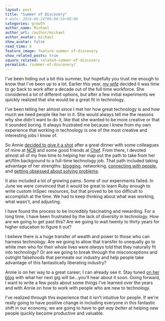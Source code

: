 ```yaml
---
layout: post
title: "Summer of Discovery"
# date: 2016-06-24T08:00:59+00:00
categories: growth
author_name: Michael
author_url: /author/michael
author_avatar: michael
show_avatar: false
read_time: 5
feature_image: feature-summer-of-discovery 
show_related_posts: true
square_related: related-summer-of-discovery
permalink: /summer-of-discovery/
---
```

I've been hiding out a bit this summer, but hopefully you trust me enough to know that I've been up to a lot. Earlier this year, [my wife](http://www.anniehedgie.com) decided it was time to go back to work after a decade out of the full time workforce. She considered a lot of different options, but after a few initial experiments we quickly realized that she would be a great fit in technology. 

I've been telling her almost since I met her how great technology is and how much we need people like her in it. She would always tell me the reasons why she didn't want to do it, like that she wanted to be more creative or that it sounded boring. It always frustrated me because I knew from my own experience that working in technology is one of the most creative and interesting jobs I know of.

So Annie [decided to give it a shot](http://www.anniehedgie.com/introduction) after a great dinner with some colleagues of mine at [NCR](http://www.ncr.com) and some good friends at [Chef](/category/chef). From there, I devoted almost all of my free time to helping her map out the path to take from her art/film background to a full-time technology job. That path included taking advantage of her strengths: [blogging](http://www.anniehedgie.com), networking, [connecting with people](https://www.youtube.com/watch?v=U7i4JE4Zk7w), and [getting obsessed about solving problems](http://www.anniehedgie.com/elasticsearch-network-hosts).

It also included a lot of growing pains. Some of our experiments failed. In June we were convinced that it would be great to learn Ruby enough to write custom InSpec resources, but that proved to be too difficult to accomplish at the time. We had to keep thinking about what was working, what wasn't, and adjusting.

I have found the process to be incredibly fascinating and rewarding. For a long time, I have been frustrated by the lack of diversity in technology. How are we going to get past this? Are we going to wait twenty to thirty years for higher education to figure it out? 

I believe there is a huge transfer of wealth and power to those who can harness technology. Are we going to allow that transfer to unequally go to white men who for their whole lives were _always_ told that they naturally fit into technology? Or are we going to break through the misconceptions and outright falsehoods that permeate our industry and help people take advantage of this fantastically liberating industry?

Annie is on her way to a great career; I can already see it. Stay tuned [on her blog](http://www.anniehedgie.com) with what her next gig will be...you'll hear about it soon. Going forward, I want to write a few posts about some things I've learned over the years and with Annie on how to work with people who are new to technology. 

I've realized through this experience that it isn't intuitive for people. If we're really going to have positive change in including everyone in this fantastic shift in our economy, we are going to have to get _way better_ at helping new people quickly become productive and valuable.